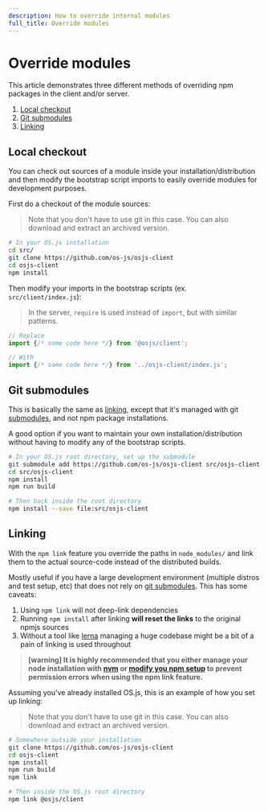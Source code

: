 ```yaml
---
description: How to override internal modules
full_title: Override modules
---
```


# Override modules

This article demonstrates three different methods of overriding npm packages in the client and/or server.

1. [Local checkout](#local-checkout)
3. [Git submodules](#git-submodules)
2. [Linking](#linking)

## Local checkout

You can check out sources of a module inside your installation/distribution and then modify the bootstrap script imports to easily override modules for development purposes.

First do a checkout of the module sources:

> Note that you don't have to use git in this case. You can also download and extract an archived version.

```bash
# In your OS.js installation
cd src/
git clone https://github.com/os-js/osjs-client
cd osjs-client
npm install
```

Then modify your imports in the bootstrap scripts (ex. `src/client/index.js`):

> In the server, `require` is used instead of `import`, but with similar patterns.

```javascript
// Replace
import {/* some code here */} from '@osjs/client';

// With
import {/* some code here */} from '../osjs-client/index.js';
```

## Git submodules

This is basically the same as [linking](#linking), except that it's managed with git [submodules](https://git-scm.com/book/en/v2/Git-Tools-Submodules), and not npm package installations.

A good option if you want to maintain your own installation/distribution without having to modify any of the bootstrap scripts.

```bash
# In your OS.js root directory, set up the submodule
git submodule add https://github.com/os-js/osjs-client src/osjs-client
cd src/osjs-client
npm install
npm run build

# Then back inside the root directory
npm install --save file:src/osjs-client
```

## Linking

With the `npm link` feature you override the paths in `node_modules/` and link them to the actual source-code instead of the distributed builds.

Mostly useful if you have a large development environment (multiple distros and test setup, etc) that does not rely on [git submodules](#git-submodules). This has some caveats:

1. Using `npm link` will not deep-link dependencies
2. Running `npm install` after linking **will reset the links** to the original npmjs sources
3. Without a tool like [lerna](https://github.com/lerna/lerna) managing a huge codebase might be a bit of a pain of linking is used throughout

> **[warning] It is highly recommended that you either manage your node installation with [nvm](https://github.com/creationix/nvm) or [modify you npm setup](https://docs.npmjs.com/getting-started/fixing-npm-permissions) to prevent permission errors when using the npm link feature.**

Assuming you've already installed OS.js, this is an example of how you set up linking:

> Note that you don't have to use git in this case. You can also download and extract an archived version.

```bash
# Somewhere outside your installation
git clone https://github.com/os-js/osjs-client
cd osjs-client
npm install
npm run build
npm link

# Then inside the OS.js root directory
npm link @osjs/client
```
